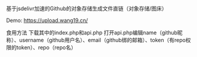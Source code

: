 # 
基于jsdelivr加速的Github的对象存储生成文件直链（对象存储/图床）

Demo: https://upload.wang19.cn/

食用方法
下载其中的index.php和api.php
打开api.php编辑name（github昵称）、username（github用户名）、email（github绑的邮箱）、token（有repo权限的token）、repo（repo名）
